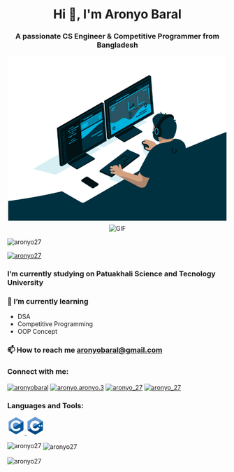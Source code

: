 <h1 align="center">Hi 👋, I'm Aronyo Baral</h1>
<h3 align="center">A passionate CS Engineer & Competitive Programmer from Bangladesh</h3>

<p align="center">
  <img alt="GIF" src="https://raw.githubusercontent.com/PratikGarai/PratikGarai/master/code.gif" width="500px"/>
  <br>
  <img align="middle" alt="GIF" src="https://readme-typing-svg.herokuapp.com?lines=I'm+a+CSE+Undergraduate+Student;I'm+a+Hardcore+Competitive+Programmer;I'm+a+Critical+Thinker;I+am+a+part+time+Guitarist+&+Gamer;"/>
</p>

<p align="left"> <img src="https://komarev.com/ghpvc/?username=aronyo27&label=Profile%20views&color=0e75b6&style=flat" alt="aronyo27" /> </p>

<p align="left"> <a href="https://github.com/ryo-ma/github-profile-trophy"><img src="https://github-profile-trophy.vercel.app/?username=aronyo27" alt="aronyo27" /></a> </p>

### I’m currently studying on **Patuakhali Science and Tecnology University**

### 🌱 I’m currently learning
- DSA
- Competitive Programming
- OOP Concept

### 📫 How to reach me **aronyobaral@gmail.com**

<h3 align="left">Connect with me:</h3>
<p align="left">
<a href="https://linkedin.com/in/aronyobaral" target="blank"><img align="center" src="https://raw.githubusercontent.com/rahuldkjain/github-profile-readme-generator/master/src/images/icons/Social/linked-in-alt.svg" alt="aronyobaral" height="30" width="40" /></a>
<a href="https://fb.com/aronyo.aronyo.3" target="blank"><img align="center" src="https://raw.githubusercontent.com/rahuldkjain/github-profile-readme-generator/master/src/images/icons/Social/facebook.svg" alt="aronyo.aronyo.3" height="30" width="40" /></a>
<a href="https://codeforces.com/profile/aronyo_27" target="blank"><img align="center" src="https://raw.githubusercontent.com/rahuldkjain/github-profile-readme-generator/master/src/images/icons/Social/codeforces.svg" alt="aronyo_27" height="30" width="40" /></a>
<a href="https://www.leetcode.com/aronyo_27" target="blank"><img align="center" src="https://raw.githubusercontent.com/rahuldkjain/github-profile-readme-generator/master/src/images/icons/Social/leet-code.svg" alt="aronyo_27" height="30" width="40" /></a>
</p>

<h3 align="left">Languages and Tools:</h3>
<p align="left"> <a href="https://www.cprogramming.com/" target="_blank" rel="noreferrer"> <img src="https://raw.githubusercontent.com/devicons/devicon/master/icons/c/c-original.svg" alt="c" width="40" height="40"/> </a> <a href="https://www.w3schools.com/cpp/" target="_blank" rel="noreferrer"> <img src="https://raw.githubusercontent.com/devicons/devicon/master/icons/cplusplus/cplusplus-original.svg" alt="cplusplus" width="40" height="40"/> </a> </p>

<p><img align="left" src="https://github-readme-stats.vercel.app/api/top-langs?username=aronyo27&show_icons=true&locale=en&layout=compact" alt="aronyo27" /></p>

<p>&nbsp;<img align="center" src="https://github-readme-stats.vercel.app/api?username=aronyo27&show_icons=true&locale=en" alt="aronyo27" /></p>

<p><img align="center" src="https://github-readme-streak-stats.herokuapp.com/?user=aronyo27&" alt="aronyo27" /></p>

